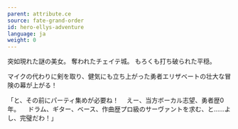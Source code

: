 ```yaml
---
parent: attribute.ce
source: fate-grand-order
id: hero-ellys-adventure
language: ja
weight: 0
---
```


突如現れた謎の美女。
奪われたチェイテ城。
もろくも打ち破られた平穏。

マイクの代わりに剣を取り、健気にも立ち上がった勇者エリザベートの壮大な冒険の幕が上がる！

「と、その前にパーティ集めが必要ね！
　えー、当方ボーカル志望、勇者歴0年。
　ドラム、ギター、ベース、作曲歴プロ級のサーヴァントを求む、と……よし、完璧だわ！」
